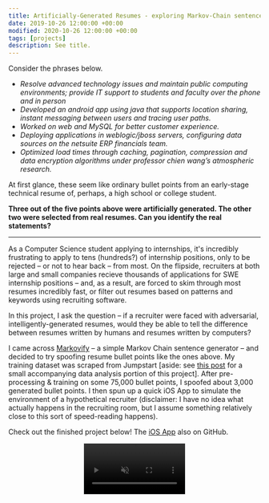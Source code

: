 ```yaml
---
title: Artificially-Generated Resumes - exploring Markov-Chain sentence generation trained on 75K resume bullet points
date: 2019-10-26 12:00:00 +00:00
modified: 2020-10-26 12:00:00 +00:00
tags: [projects]
description: See title.
---
```


Consider the phrases below.

- *Resolve advanced technology issues and maintain public computing environments; provide IT support to students and faculty over the phone and in person*
- *Developed an android app using java that supports location sharing, instant messaging between users and tracing user paths.*
- *Worked on web and MySQL for better customer experience.*
- *Deploying applications in weblogic/jboss servers, configuring data sources on the netsuite ERP financials team.*
- *Optimized load times through caching, pagination, compression and data encryption algorithms under professor chien wang’s atmospheric research.*

At first glance, these seem like ordinary bullet points from an early-stage technical resume of, perhaps, a high school or college student.

**Three out of the five points above were artificially generated. The other two were selected from real resumes. Can you identify the real statements?**

***

As a Computer Science student applying to internships, it's incredibly frustrating to apply to tens (hundreds?) of internship positions, only to be rejected – or not to hear back – from most. On the flipside, recruiters at both large and small companies recieve thousands of applications for SWE internship positions – and, as a result, are forced to skim through most resumes incredibly fast, or filter out resumes based on patterns and keywords using recruiting software.

In this project, I ask the question – if a recruiter were faced with adversarial, intelligently-generated resumes, would they be able to tell the difference between resumes written by humans and resumes written by computers?

I came across [Markovify](https://github.com/jsvine/markovify) – a simple Markov Chain sentence generator – and decided to try spoofing resume bullet points like the ones above. My training dataset was scraped from Jumpstart [aside: see [this post](https://shomil.me/explore-jumpstart/) for a small accompanying data analysis portion of this project]. After pre-processing & training on some 75,000 bullet points, I spoofed about 3,000 generated bullet points. I then spun up a quick iOS App to simulate the environment of a hypothetical recruiter (disclaimer: I have no idea what actually happens in the recruiting room, but I assume something relatively close to this sort of speed-reading happens).

Check out the finished project below! The [iOS App](https://github.com/shomilj/resume-generation-ios) also on GitHub.



<video muted controls width="40%" style="display:block; margin:0 auto; border-style: dotted; border-width: 1px; border-color: #ebeff0">
    <source src="recruiter.mov" type="video/mp4">
</video>
